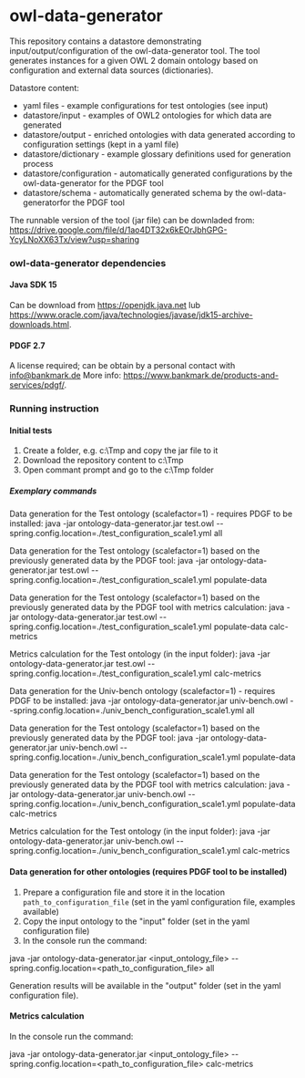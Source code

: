 # owl-data-generator

This repository contains a datastore demonstrating input/output/configuration of the owl-data-generator tool.
The tool generates instances for a given OWL 2 domain ontology based on configuration and external data sources (dictionaries).

Datastore content:
- yaml files - example configurations for test ontologies (see input)
- datastore/input - examples of OWL2 ontologies for which data are generated
- datastore/output - enriched ontologies with data generated according to configuration settings (kept in a yaml file)
- datastore/dictionary - example glossary definitions used for generation process
- datastore/configuration - automatically generated configurations by the owl-data-generator for the PDGF tool
- datastore/schema - automatically generated schema  by the owl-data-generatorfor the PDGF tool 

The runnable version of the tool (jar file) can be downladed from:
https://drive.google.com/file/d/1ao4DT32x6kEOrJbhGPG-YcyLNoXX63Tx/view?usp=sharing

### owl-data-generator dependencies
#### Java SDK 15
Can be download from https://openjdk.java.net lub https://www.oracle.com/java/technologies/javase/jdk15-archive-downloads.html.
#### PDGF 2.7
A license required; can be obtain by a personal contact with info@bankmark.de 
More info: https://www.bankmark.de/products-and-services/pdgf/.

### Running instruction
#### Initial tests
1. Create a folder, e.g. c:\Tmp and copy the jar file to it
2. Download the repository content to c:\Tmp
3. Open commant prompt and go to the c:\Tmp folder

##### Exemplary commands
Data generation for the Test ontology (scalefactor=1) - requires PDGF to be installed:
java -jar ontology-data-generator.jar test.owl --spring.config.location=./test_configuration_scale1.yml all

Data generation for the Test ontology (scalefactor=1) based on the previously generated data by the PDGF tool:
java -jar ontology-data-generator.jar test.owl --spring.config.location=./test_configuration_scale1.yml populate-data

Data generation for the Test ontology (scalefactor=1) based on the previously generated data by the PDGF tool with metrics calculation:
java -jar ontology-data-generator.jar test.owl --spring.config.location=./test_configuration_scale1.yml populate-data calc-metrics

Metrics calculation for the Test ontology (in the input folder):
java -jar ontology-data-generator.jar test.owl --spring.config.location=./test_configuration_scale1.yml calc-metrics

Data generation for the Univ-bench ontology (scalefactor=1) - requires PDGF to be installed:
java -jar ontology-data-generator.jar univ-bench.owl --spring.config.location=./univ_bench_configuration_scale1.yml all

Data generation for the Test ontology (scalefactor=1) based on the previously generated data by the PDGF tool:
java -jar ontology-data-generator.jar univ-bench.owl --spring.config.location=./univ_bench_configuration_scale1.yml populate-data

Data generation for the Test ontology (scalefactor=1) based on the previously generated data by the PDGF tool with metrics calculation:
java -jar ontology-data-generator.jar univ-bench.owl --spring.config.location=./univ_bench_configuration_scale1.yml populate-data calc-metrics

Metrics calculation for the Test ontology (in the input folder):
java -jar ontology-data-generator.jar univ-bench.owl --spring.config.location=./univ_bench_configuration_scale1.yml calc-metrics

#### Data generation for other ontologies (requires PDGF tool to be installed)
1. Prepare a configuration file and store it in the location `path_to_configuration_file` (set in the yaml configuration file, examples available)
2. Copy the input ontology to the "input" folder (set in the yaml configuration file)
6. In the console run the command:
  
  java -jar ontology-data-generator.jar <input_ontology_file> --spring.config.location=<path_to_configuration_file> all

Generation results will be available in the "output" folder (set in the yaml configuration file).

#### Metrics calculation
In the console run the command:
  
  java -jar ontology-data-generator.jar <input_ontology_file> --spring.config.location=<path_to_configuration_file> calc-metrics
####
